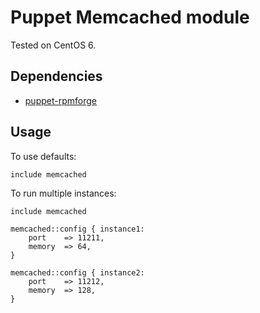 Puppet Memcached module
==============

Tested on CentOS 6.

Dependencies
--------------
* [puppet-rpmforge](https://github.com/lboynton/puppet-rpmforge)

Usage
--------------
To use defaults:

	include memcached

To run multiple instances:

	include memcached

	memcached::config { instance1:
		port	=> 11211,
		memory	=> 64,
	}

	memcached::config { instance2:
		port	=> 11212,
		memory	=> 128,
	}
